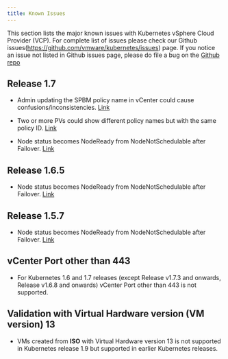```yaml
---
title: Known Issues
---
```

This section lists the major known issues with Kubernetes vSphere Cloud Provider (VCP). For complete list of issues please check our Github issues(https://github.com/vmware/kubernetes/issues) page. If you notice an issue not listed in Github issues page, please do file a bug on the [Github repo](https://github.com/vmware/kubernetes/issues)

## Release 1.7

* Admin updating the SPBM policy name in vCenter could cause confusions/inconsistencies. [Link](https://github.com/vmware/Kubernetes/issues/156)

* Two or more PVs could show different policy names but with the same policy ID. [Link](https://github.com/vmware/Kubernetes/issues/157)

* Node status becomes NodeReady from NodeNotSchedulable after Failover. [Link](https://github.com/Kubernetes/Kubernetes/issues/45670)

## Release 1.6.5

* Node status becomes NodeReady from NodeNotSchedulable after Failover. [Link]( https://github.com/Kubernetes/Kubernetes/issues/45670)

## Release 1.5.7

* Node status becomes NodeReady from NodeNotSchedulable after Failover. [Link](https://github.com/Kubernetes/Kubernetes/issues/45670)

## vCenter Port other than 443
* For Kubernetes 1.6 and 1.7 releases (except Release v1.7.3 and onwards, Release v1.6.8 and onwards) vCenter Port other than 443 is not supported.

## Validation with Virtual Hardware version (VM version) 13
* VMs created from **ISO** with Virtual Hardware version 13 is not supported in Kubernetes release 1.9 but supported in earlier Kubernetes releases.

